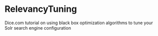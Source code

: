 # RelevancyTuning
Dice.com tutorial on using black box optimization algorithms to tune your Solr search engine configuration
